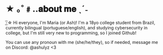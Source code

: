 # ★ ｡˚﹟..𝐚𝐛𝐨𝐮𝐭 𝐦𝐞 ˎˊ˗
   -͟͟͞☆ Hi everyone, I'm Maria (or Ash)! I'm a 18yo college student from Brazil, currently bilingual (portuguese/english), and studying cybersecurity in college, but I'm still very new to programming, so I joined Github!
   
   You can use any pronoun with me (she/he/they), so if needed, message me on Discord: @ashulyz <3
